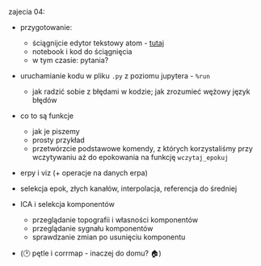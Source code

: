 zajecia 04:
* przygotowanie:
  - ściągnijcie edytor tekstowy atom - [tutaj](https://atom.io/)
  - notebook i kod do ściągnięcia
  - w tym czasie: pytania?
* uruchamianie kodu w pliku `.py` z poziomu jupytera - `%run`
  - jak radzić sobie z błędami w kodzie; jak zrozumieć wężowy język błędów
* co to są funkcje
  - jak je piszemy
  - prosty przykład 
  - przetwórzcie podstawowe komendy, z których korzystaliśmy przy wczytywaniu aż do epokowania na funkcję `wczytaj_epokuj`
  
* erpy i viz (+ operacje na danych erpa)
* selekcja epok, złych kanałów, interpolacja, referencja do średniej
* ICA i selekcja komponentów
  - przeglądanie topografii i własności komponentów
  - przeglądanie sygnału komponentów
  - sprawdzanie zmian po usunięciu komponentu
* (:clock2: pętle i corrmap - inaczej do domu? :house:) 
